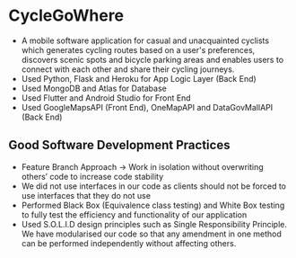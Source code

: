 # CycleGoWhere
- A mobile software application for casual and unacquainted cyclists which generates cycling routes based on a user's preferences, discovers scenic spots and bicycle parking areas and enables users to connect with each other and share their cycling journeys. 
- Used Python, Flask and Heroku for App Logic Layer (Back End)
- Used MongoDB and Atlas for Database 
- Used Flutter and Android Studio for Front End
- Used GoogleMapsAPI (Front End), OneMapAPI and DataGovMallAPI (Back End)

## Good Software Development Practices
- Feature Branch Approach -> Work in isolation without overwriting others’ code to increase code stability
- We did not use interfaces in our code as clients should not be forced to use interfaces that they do not use
- Performed Black Box (Equivalence class testing) and White Box testing to fully test the efficiency and functionality of our application
- Used S.O.L.I.D design principles such as Single Responsibility Principle. We have modularised our code so that any amendment in one method can be performed independently without affecting others.  
